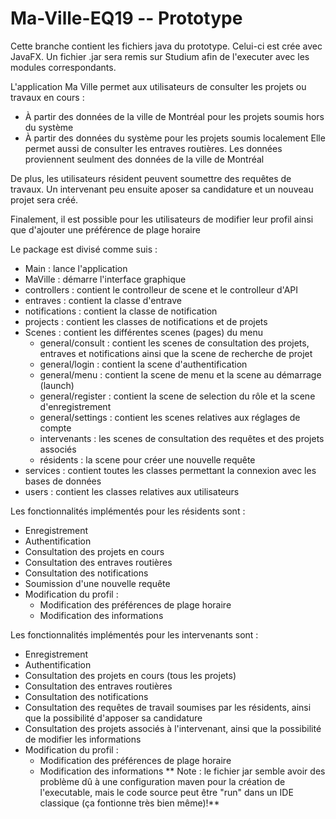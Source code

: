 # Ma-Ville-EQ19 -- Prototype

Cette branche contient les fichiers java du prototype. Celui-ci est crée avec JavaFX. Un fichier .jar sera remis sur Studium afin de l'executer avec les modules correspondants. 

L'application Ma Ville permet aux utilisateurs de consulter les projets ou travaux en cours :
  - À partir des données de la ville de Montréal pour les projets soumis hors du système
  - À partir des données du système pour les projets soumis localement
Elle permet aussi de consulter les entraves routières. Les données proviennent seulment des données de la ville de Montréal

De plus, les utilisateurs résident peuvent soumettre des requêtes de travaux. Un intervenant peu ensuite aposer sa candidature et un nouveau projet sera créé.

Finalement, il est possible pour les utilisateurs de modifier leur profil ainsi que d'ajouter une préférence de plage horaire

Le package est divisé comme suis :
  - Main : lance l'application
  - MaVille : démarre l'interface graphique
  - controllers : contient le controlleur de scene et le controlleur d'API
  - entraves : contient la classe d'entrave
  - notifications : contient la classe de notification
  - projects : contient les classes de notifications et de projets
  - Scenes : contient les différentes scenes (pages) du menu
      - general/consult : contient les scenes de consultation des projets, entraves et notifications ainsi que la scene de recherche de projet
      - general/login : contient la scene d'authentification
      - general/menu : contient la scene de menu et la scene au démarrage (launch)
      - general/register : contient la scene de selection du rôle et la scene d'enregistrement
      - general/settings : contient les scenes relatives aux réglages de compte
      - intervenants : les scenes de consultation des requêtes et des projets associés
      - résidents : la scene pour créer une nouvelle requête
  - services : contient toutes les classes permettant la connexion avec les bases de données
  - users : contient les classes relatives aux utilisateurs

Les fonctionnalités implémentés pour les résidents sont :
  - Enregistrement
  - Authentification
  - Consultation des projets en cours
  - Consultation des entraves routières
  - Consultation des notifications
  - Soumission d'une nouvelle requête
  - Modification du profil :
      - Modification des préférences de plage horaire
      - Modification des informations

Les fonctionnalités implémentés pour les intervenants sont :
  - Enregistrement
  - Authentification
  - Consultation des projets en cours (tous les projets)
  - Consultation des entraves routières
  - Consultation des notifications
  - Consultation des requêtes de travail soumises par les résidents, ainsi que la possibilité d'apposer sa candidature
  - Consultation des projets associés à l'intervenant, ainsi que la possibilité de modifier les informations
  - Modification du profil :
      - Modification des préférences de plage horaire
      - Modification des informations
  ** Note : le fichier jar semble avoir des problème dû à une configuration maven pour la création de l'executable, mais le code source peut être "run" dans un IDE classique (ça fontionne très bien même)!**

